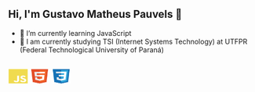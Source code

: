 ## Hi, I'm Gustavo Matheus Pauvels 👋

- 🌱 I’m currently learning JavaScript
- 🌱 I am currently studying TSI (Internet Systems Technology) at UTFPR (Federal Technological University of Paraná)



<div style="display: inline_block"><br>
  <img align="center" height="30" width="40" src="https://raw.githubusercontent.com/devicons/devicon/master/icons/javascript/javascript-plain.svg">
  <img align="center" height="30" width="40" src="https://raw.githubusercontent.com/devicons/devicon/master/icons/html5/html5-original.svg">
  <img align="center"height="30" width="40" src="https://raw.githubusercontent.com/devicons/devicon/master/icons/css3/css3-original.svg">
</div>
